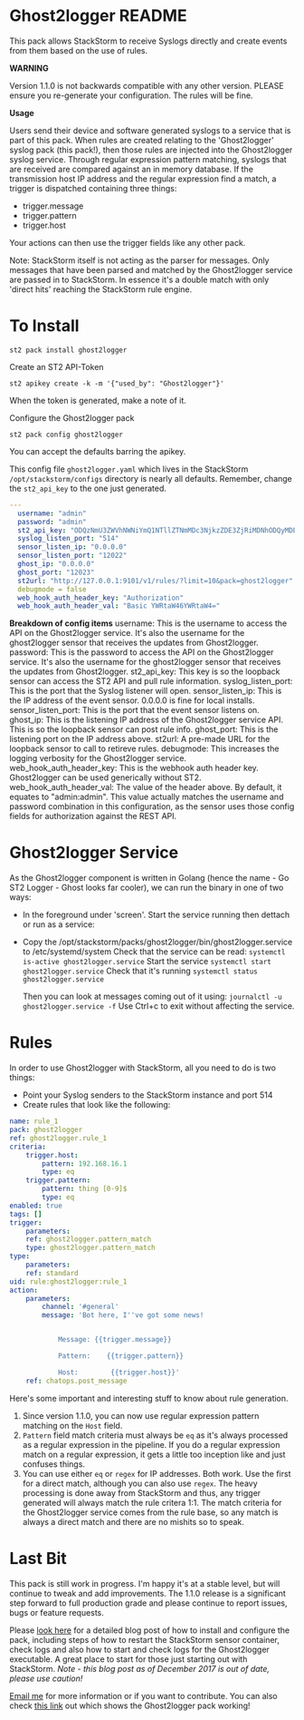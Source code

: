 # Ghost2logger README

This pack allows StackStorm to receive Syslogs directly and create events from them based on the use of rules.

__WARNING__

Version 1.1.0 is not backwards compatible with any other version. PLEASE ensure you re-generate your configuration. The rules will be fine.

__Usage__

Users send their device and software generated syslogs to a service that is part of this pack.
When rules are created relating to the 'Ghost2logger' syslog pack (this pack!), then those rules are injected into the Ghost2logger syslog service. Through regular expression pattern matching, syslogs that are received are compared against an in memory database. If the transmission host IP address and the regular expression find a match, a trigger is dispatched containing three things:

*	trigger.message
*	trigger.pattern
*	trigger.host

Your actions can then use the trigger fields like any other pack.

Note: StackStorm itself is not acting as the parser for messages. Only messages that have been parsed and matched by the Ghost2logger service are passed in to StackStorm. In essence it's a double match with only 'direct hits' reaching the StackStorm rule engine.

# To Install

```st2 pack install ghost2logger```

Create an ST2 API-Token

```st2 apikey create -k -m '{"used_by": "Ghost2logger"}'```

When the token is generated, make a note of it.

Configure the Ghost2logger pack

```st2 pack config ghost2logger```

You can accept the defaults barring the apikey.

This config file ```ghost2logger.yaml``` which lives in the StackStorm ```/opt/stackstorm/configs``` directory is nearly all defaults. Remember, change the ```st2_api_key``` to the one just generated.

```yaml
---
  username: "admin"
  password: "admin"
  st2_api_key: "ODQzNmU3ZWVhNWNiYmQ1NTllZTNmMDc3NjkzZDE3ZjRiMDNhODQyMDE3YzlmYzA2MjVjNDE0YWU4NGJhNDhmMg"
  syslog_listen_port: "514"
  sensor_listen_ip: "0.0.0.0"
  sensor_listen_port: "12022"
  ghost_ip: "0.0.0.0"
  ghost_port: "12023"
  st2url: "http://127.0.0.1:9101/v1/rules/?limit=10&pack=ghost2logger"
  debugmode = false
  web_hook_auth_header_key: "Authorization"
  web_hook_auth_header_val: "Basic YWRtaW46YWRtaW4="
```

__Breakdown of config items__
username:                  This is the username to access the API on the Ghost2logger service. It's also the username for the ghost2logger sensor that receives the updates from Ghost2logger. 
password:                  This is the password to access the API on the Ghost2logger service. It's also the username for the ghost2logger sensor that receives the updates from Ghost2logger.
st2_api_key:	           This key is so the loopback sensor can access the ST2 API and pull rule information.
syslog_listen_port:        This is the port that the Syslog listener will open.
sensor_listen_ip:          This is the IP address of the event sensor. 0.0.0.0 is fine for local installs.
sensor_listen_port:        This is the port that the event sensor listens on.
ghost_ip:                  This is the listening IP address of the Ghost2logger service API. This is so the loopback sensor can post rule info.
ghost_port:                This is the listening port on the IP address above.
st2url:                    A pre-made URL for the loopback sensor to call to retireve rules.
debugmode:                 This increases the logging verbosity for the Ghost2logger service.
web_hook_auth_header_key:  This is the webhook auth header key. Ghost2logger can be used generically without ST2. 
web_hook_auth_header_val:  The value of the header above. By default, it equates to "admin:admin". This value actually matches the username and password combination in this configuration, as the sensor uses those config fields for authorization against the REST API.

# Ghost2logger Service

As the Ghost2logger component is written in Golang (hence the name - Go ST2 Logger - Ghost looks far cooler), we can run the binary in one of two ways:

*	In the foreground under 'screen'. Start the service running then dettach
or run as a service:
*	Copy the /opt/stackstorm/packs/ghost2logger/bin/ghost2logger.service to /etc/systemd/system
	Check that the service can be read: ```systemctl is-active ghost2logger.service```
	Start the service ```systemctl start ghost2logger.service```
	Check that it's running ```systemctl status ghost2logger.service```

	Then you can look at messages coming out of it using: ```journalctl -u ghost2logger.service -f```
  Use Ctrl+c to exit without affecting the service.

# Rules

In order to use Ghost2logger with StackStorm, all you need to do is two things:

*	Point your Syslog senders to the StackStorm instance and port 514
*	Create rules that look like the following:

```yaml
name: rule_1
pack: ghost2logger
ref: ghost2logger.rule_1
criteria:
    trigger.host:
        pattern: 192.168.16.1
        type: eq
    trigger.pattern:
        pattern: thing [0-9]$
        type: eq
enabled: true
tags: []
trigger:
    parameters:
    ref: ghost2logger.pattern_match
    type: ghost2logger.pattern_match
type:
    parameters:
    ref: standard
uid: rule:ghost2logger:rule_1
action:
    parameters:
        channel: '#general'
        message: 'Bot here, I''ve got some news!


            Message: {{trigger.message}}

            Pattern:    {{trigger.pattern}}

            Host:        {{trigger.host}}'
    ref: chatops.post_message
```

Here's some important and interesting stuff to know about rule generation.

1. Since version 1.1.0, you can now use regular expression pattern matching on the `Host` field.
2. `Pattern` field match criteria must always be `eq` as it's always processed as a regular expression in the pipeline. If you do a regular expression match on a regular expression, it gets a little too inception like and just confuses things.
3. You can use either `eq` or `regex` for IP addresses. Both work. Use the first for a direct match, although you can also use `regex`. The heavy processing is done away from StackStorm and thus, any trigger generated will always match the rule critera 1:1. The match criteria for the Ghost2logger service comes from the rule base, so any match is always a direct match and there are no mishits so to speak.

# Last Bit

This pack is still work in progress. I'm happy it's at a stable level, but will continue to tweak and add improvements. The 1.1.0 release is a significant step forward to full production grade and please continue to report issues, bugs or feature requests.

Please [look here](http://ipengineer.net/2017/05/stackstorm-ghost2logger-pack/) for a detailed blog post of how to install and configure the pack, including steps of how to restart the StackStorm sensor container, check logs and also how to start and check logs for the Ghost2logger executable. A great place to start for those just starting out with StackStorm. *Note - this blog post as of December 2017 is out of date, please use caution!*


[Email me](mailto:david.gee@ipengineer.net) for more information or if you want to contribute.
You can also check [this link](https://www.youtube.com/watch?v=JnxoNuIs2hE) out which shows the Ghost2logger pack working!

